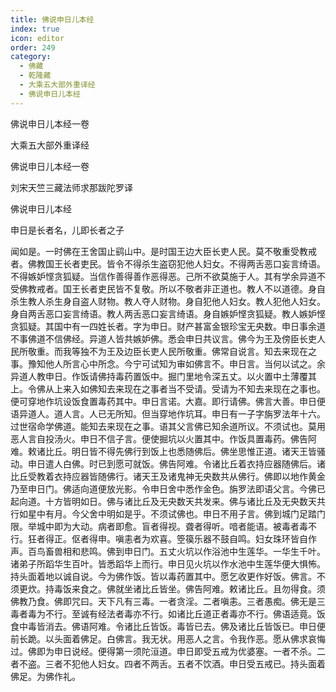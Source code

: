 ```yaml
---
title: 佛说申日儿本经
index: true
icon: editor
order: 249
category:
  - 佛藏
  - 乾隆藏
  - 大乘五大部外重译经
  - 佛说申日儿本经
---
```


佛说申日儿本经一卷  

大乘五大部外重译经  

佛说申日儿本经一卷  

刘宋天竺三藏法师求那跋陀罗译  

佛说申日儿本经  

申日是长者名，儿即长者之子  

闻如是。一时佛在王舍国止鹞山中。是时国王边大臣长吏人民。莫不敬重受教戒者。佛教国王长者吏民。皆令不得杀生盗窃犯他人妇女。不得两舌恶口妄言绮语。不得嫉妒悭贪狐疑。当信作善得善作恶得恶。己所不欲莫施于人。其有学余异道不受佛教戒者。国王长者吏民皆不复敬。所以不敬者非正道也。教人不以道德。身自杀生教人杀生身自盗人财物。教人夺人财物。身自犯他人妇女。教人犯他人妇女。身自两舌恶口妄言绮语。教人两舌恶口妄言绮语。身自嫉妒悭贪狐疑。教人嫉妒悭贪狐疑。其国中有一四姓长者。字为申日。财产甚富金银珍宝无央数。申日事余道不事佛道不信佛经。异道人皆共嫉妒佛。悉会申日共议言。佛今为王及傍臣长吏人民所敬重。而我等独不为王及边臣长吏人民所敬重。佛常自说言。知去来现在之事。豫知他人所言心中所念。今宁可试知为审如佛言不。申日言。当何以试之。余异道人教申日。作饭请佛持毒药置饭中。掘门里地令深五丈。以火置中土薄覆其上。令佛从上来入如佛知去来现在之事者当不受请。受请为不知去来现在之事也。便可穿地作坑设饭食置毒药其中。申日言诺。大嘉。即行请佛。佛言大善。申日便语异道人。道人言。人已无所知。但当穿地作坑耳。申日有一子字旃罗法年十六。过世宿命学佛道。能知去来现在之事。语其父言佛已知余道所议。不须试也。莫用恶人言自投汤火。申日不信子言。便使掘坑以火置其中。作饭具置毒药。佛告阿难。敕诸比丘。明日皆不得先佛行到饭上也悉随佛后。佛坐思惟正道。诸天王皆骚动。申日遣人白佛。时已到愿可就饭。佛告阿难。令诸比丘着衣持应器随佛后。诸比丘受教着衣持应器皆随佛行。诸天王及诸鬼神无央数共从佛行。佛即以地作黄金乃至申日门。佛适向道便放光影。令申日舍中悉作金色。旃罗法即语父言。今佛已起向道。十方皆明如日。佛与诸比丘及无央数天共发来。佛与诸比丘及无央数天共行如星中有月。今父舍中明如是乎。不须试佛也。申日不用子言。佛到城门足踏门限。举城中即为大动。病者即愈。盲者得视。聋者得听。喑者能语。被毒者毒不行。狂者得正。伛者得申。嗔恚者为欢喜。箜篌乐器不鼓自鸣。妇女珠环皆自作声。百鸟畜兽相和悲鸣。佛到申日门。五丈火坑以作浴池中生莲华。一华生千叶。诸弟子所蹈华生百叶。皆悉蹈华上而行。申日见火坑以作水池中生莲华便大惧怖。持头面着地以诚自说。今为佛作饭。皆以毒药置其中。愿乞收更作好饭。佛言。不须更炊。持毒饭来食之。佛就坐诸比丘皆坐。佛告阿难。敕诸比丘。且勿得食。须佛教乃食。佛即咒曰。天下凡有三毒。一者贪淫。二者嗔恚。三者愚痴。佛无是三毒者毒为不行。至诚有经法者毒亦不行。如诸比丘道正者毒亦不行。佛语适竟。饭食中毒皆消去。佛语阿难。令诸比丘皆饭。毒皆已去。佛及诸比丘皆饭已。申日便前长跪。以头面着佛足。白佛言。我无状。用恶人之言。令我作恶。愿从佛求哀悔过。佛即为申日说经。便得第一须陀洹道。申日即受五戒为优婆塞。一者不杀。二者不盗。三者不犯他人妇女。四者不两舌。五者不饮酒。申日受五戒已。持头面着佛足。为佛作礼。  
